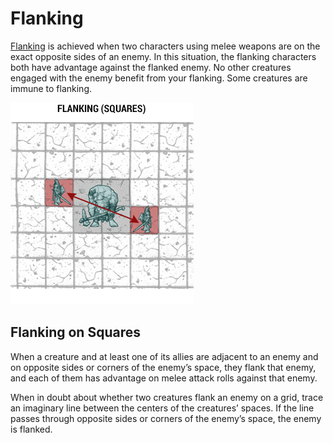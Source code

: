 # Flanking

[Flanking](https://www.dndbeyond.com/sources/dmg/running-the-game#OptionalRuleFlanking) is achieved when two characters using melee weapons are on the exact opposite sides of an enemy.
In this situation, the flanking characters both have advantage against the flanked enemy.
No other creatures engaged with the enemy benefit from your flanking.
Some creatures are immune to flanking.

![flanking](/img/rules/Combat_Rules/flanking.png)

## Flanking on Squares

When a creature and at least one of its allies are adjacent to an enemy and on opposite sides or corners of the enemy’s space, they flank that enemy, and each of them has advantage on melee attack rolls against that enemy.

When in doubt about whether two creatures flank an enemy on a grid, trace an imaginary line between the centers of the creatures’ spaces. If the line passes through opposite sides or corners of the enemy’s space, the enemy is flanked.
